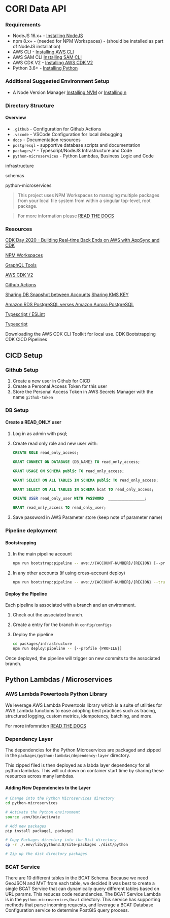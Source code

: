 # CORI Data API

### Requirements

- NodeJS 16.x+ - [Installing NodeJS](https://nodejs.org/en/download/)
- npm 8.x+ - (needed for NPM Workspaces) - (should be installed as part of NodeJS installation)
- AWS CLI - [Installing AWS CLI](https://docs.aws.amazon.com/cli/latest/userguide/getting-started-install.html)
- AWS SAM CLI [Installing SAM CLI](https://docs.aws.amazon.com/serverless-application-model/latest/developerguide/serverless-sam-cli-install.html)
- AWS CDK V2 - [Installing AWS CDK V2](https://docs.aws.amazon.com/cdk/api/v2/)
- Python 3.6+ - [Installing Python](https://www.python.org/downloads/)

### Additional Suggested Environment Setup

- A Node Version Manager [Installing NVM](https://github.com/nvm-sh/nvm) or [Installing n](https://github.com/tj/n)

### Directory Structure

#### Overview

- `.github` - Configuration for Github Actions
- `.vscode` - VSCode Configuration for local debugging
- `docs` - Documentation resources
- `postgresql` - supportive database scripts and documentation
- `packages/*` - Typescript/NodeJS Infrastructure and Code
- `python-microservices` - Python Lambdas, Business Logic and Code

infrastructure

schemas

python-microservices

> This project uses NPM Workspaces to managing multiple packages from your local file system from within a singular top-level, root package.

> For more information please [READ THE DOCS](https://docs.npmjs.com/cli/v8/using-npm/workspaces)

### Resources

[CDK Day 2020 - Building Real-time Back Ends on AWS with AppSync and CDK](https://www.youtube.com/watch?v=--HTK0Y44ew)

[NPM Workspaces](https://docs.npmjs.com/cli/v8/using-npm/workspaces)

[GraphQL Tools](https://www.graphql-tools.com/)

[AWS CDK V2](https://docs.aws.amazon.com/cdk/api/v2/)

[Github Actions](https://docs.github.com/en/actions)

[Sharing DB Snapshot between Accounts](https://docs.aws.amazon.com/AmazonRDS/latest/UserGuide/USER_ShareSnapshot.html)
[Sharing KMS KEY](https://docs.aws.amazon.com/AmazonRDS/latest/UserGuide/USER_ShareSnapshot.html#USER_ShareSnapshot.Encrypted)

[Amazon RDS PostgreSQL verses Amazon Aurora PostgreSQL](https://aws.amazon.com/blogs/database/is-amazon-rds-for-postgresql-or-amazon-aurora-postgresql-a-better-choice-for-me/)

[Typescript / ESLint](https://typescript-eslint.io/)

[Typescript](https://www.typescriptlang.org/)

Downloading the AWS CDK CLI Toolkit for local use.
CDK Bootstrapping
CDK CICD Pipelines

## CICD Setup

### Github Setup

1. Create a new user in Github for CICD
2. Create a Personal Access Token for this user
3. Store the Personal Access Token in AWS Secrets Manager with the name `github-token`

### DB Setup

#### Create a READ_ONLY user

1. Log in as admin with psql;
2. Create read only role and new user with:

   ```SQL
   CREATE ROLE read_only_access;

   GRANT CONNECT ON DATABASE (DB_NAME} TO read_only_access;

   GRANT USAGE ON SCHEMA public TO read_only_access;

   GRANT SELECT ON ALL TABLES IN SCHEMA public TO read_only_access;

   GRANT SELECT ON ALL TABLES IN SCHEMA bcat TO read_only_access;

   CREATE USER read_only_user WITH PASSWORD  ________________;

   GRANT read_only_access TO read_only_user;
   ```

3. Save password in AWS Parameter store (keep note of parameter name)

### Pipeline deployment

#### Bootstrapping

1. In the main pipeline account

   ```bash
   npm run bootstrap:pipeline -- aws://{ACCOUNT-NUMBER}/{REGION} [--profile {PROFILE}]
   ```

2. In any other accounts (if using cross-account deploy)

   ```bash
   npm run bootstrap:pipeline -- aws://{ACCOUNT-NUMBER}/{REGION} --trust {PIPELINE-ACCOUNT-NUMBER} [--profile {PROFILE}]
   ```

#### Deploy the Pipeline

Each pipeline is associated with a branch and an environment.

1. Check out the associated branch.
2. Create a entry for the branch in `config/configs`
3. Deploy the pipeline

   ```bash
   cd packages/infrastructure
   npm run deploy:pipeline -- [--profile {PROFILE}]
   ```

Once deployed, the pipeline will trigger on new commits to the associated branch.

## Python Lambdas / Microservices

### AWS Lambda Powertools Python Library

We leverage AWS Lambda Powertools library which is a suite of utilities for AWS Lambda functions to ease adopting best practices such as tracing, structured logging, custom metrics, idempotency, batching, and more.

For more infomration [READ THE DOCS](https://awslabs.github.io/aws-lambda-powertools-python/latest/)

### Dependency Layer

The dependencies for the Python Microservices are packaged and zipped in the `packages/python-lambdas/dependency-layer` directory.

This zipped filed is then deployed as a labda layer dependency for all python lambdas. This will cut down on container start time by sharing these resources across many lambdas.

#### Adding New Dependencies to the Layer

```bash
# Change into the Python Microservices directory
cd python-microservices

# Activate the Python environment
source .env/bin/activate

# Add new packages
pip install package1, package2

# Copy Packages directory into the Dist directory
cp -r ./.env/lib/python3.8/site-packages ./dist/python

# Zip up the dist directory packages


```

### BCAT Service

There are 10 different tables in the BCAT Schema. Because we need GeoJSON and MVT from each table, we decided it was best to create a single BCAT Service that can dynamically query different tables based on URL params.
This reduces code redundancies. The BCAT Service Lambda is in the `python-microservices/bcat` directory. This service has supporting methods that parse incoming requests, and leverage a BCAT Database Configuration service to determine PostGIS query process.
